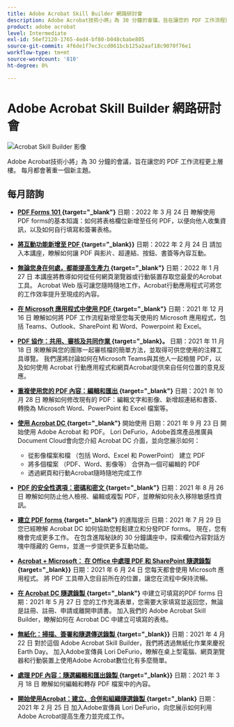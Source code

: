 ```yaml
---
title: Adobe Acrobat Skill Builder 網路研討會
description: Adobe Acrobat技術小將」為 30 分鐘的會議，旨在讓您的 PDF 工作流程更上層樓
product: adobe acrobat
level: Intermediate
exl-id: 56ef2120-1765-4ed4-bf80-b048cbabe805
source-git-commit: 4f6de1f7ec3ccd061bcb125a2aaf18c9070f76e1
workflow-type: tm+mt
source-wordcount: '810'
ht-degree: 0%

---
```


# Adobe Acrobat Skill Builder 網路研討會

![Acrobat Skill Builder 影像](../assets/sbacrobatwebinars.png)

Adobe Acrobat技術小將」為 30 分鐘的會議，旨在讓您的 PDF 工作流程更上層樓。 每月都會著重一個新主題。

## 每月諮詢

* **[PDF Forms 101 ](https://adobe-acrobat-skill-builder.joinus.adobeevents.com/) {target=&quot;_blank&quot;}**
日期：2022 年 3 月 24 日
瞭解使用PDF forms的基本知識：如何將表格欄位新增至任何 PDF，以便向他人收集資訊，以及如何自行填寫和簽署表格。

* **[將互動功能新增至 PDF ](https://adobe-acrobat-skill-builder.joinus.adobeevents.com/) {target=&quot;_blank}}**
日期：2022 年 2 月 24 日
請加入本講座，瞭解如何讓 PDF 與影片、超連結、按鈕、書簽等內容互動。

* **[無論您身在何處，都能提高生產力 ](https://adobe-acrobat-skill-builder.joinus.adobeevents.com/) {target=&quot;_blank&quot;}**
日期：2022 年 1 月 27 日
本講座將教導如何從任何網頁瀏覽器或行動裝置存取您最愛的Acrobat工具。 Acrobat Web 版可讓您隨時隨地工作，Acrobat行動應用程式可將您的工作效率提升至現成的內容。

* **[在 Microsoft 應用程式中使用 PDF ](https://adobe-acrobat-skill-builder.joinus.adobeevents.com/) {target=&quot;_blank&quot;}**
日期：2021 年 12 月 16 日
瞭解如何將 PDF 工作流程新增至您每天使用的 Microsoft 應用程式，包括 Teams、Outlook、SharePoint 和 Word、Powerpoint 和 Excel。

* **[PDF 協作：共用、審核及共同作業 ](https://adobe-acrobat-skill-builder.joinus.adobeevents.com/) {target=&quot;_blank}。**
日期：2021 年 11 月 18 日
來瞭解與您的團隊一起審核檔的簡單方法，並取得可供您使用的注釋工具導覽。 我們還將討論如何在Microsoft Teams與其他人一起檢閱 PDF，以及如何使用 Acrobat 行動應用程式和網頁Acrobat提供來自任何位置的意見反應。

* **[重複使用您的 PDF 內容：編輯和匯出 ](https://primetime.bluejeans.com/a2m/events/playback/9eb8dbdb-c6b1-40c9-b826-70a255a59139) {target=&quot;_blank&quot;}**
日期：2021 年 10 月 28 日
瞭解如何修改現有的 PDF：編輯文字和影像、新增超連結和書簽、轉換為 Microsoft Word、PowerPoint 和 Excel 檔案等。

* **[使用 Acrobat DC ](https://primetime.bluejeans.com/a2m/events/playback/98e95413-4743-4377-8649-baf8c10628d4) {target=&quot;_blank&quot;}** 開始使用
日期：2021 年 9 月 23 日
開始使用 Adobe Acrobat 和 PDF。 Lori DeFurio，Adobe首席產品推廣員
Document Cloud會向您介紹 Acrobat DC 介面，並向您展示如何：
   * 從影像檔案和檔 （包括 Word、Excel 和 PowerPoint） 建立 PDF
   * 將多個檔案 （PDF、Word、影像等） 合併為一個可編輯的 PDF
   * 透過網頁和行動Acrobat隨時隨地完成工作

* **[PDF 的安全性選項：密碼和密文 ](https://acrobat-skill-builder-pdf-security.joinus.adobeevents.com?utm_source=exl&amp;utm_campaign=exl) {target=&quot;_blank&quot;}**
日期：2021 年 8 月 26 日
瞭解如何防止他人檢視、編輯或複製 PDF，並瞭解如何永久移除敏感性資訊。

* **[建立 PDF forms ](https://acrobat-skill-builder-advanced-forms.joinus.adobeevents.com/register/registration/form) {target=&quot;_blank&quot;}** 的進階提示
日期：2021 年 7 月 29 日
您已經瞭解 Acrobat DC 如何協助您輕鬆建立和分發PDF forms。 現在，您有機會完成更多工作。 在包含進階秘訣的 30 分鐘講座中，探索欄位內容對話方塊中隱藏的 Gems，並進一步提供更多互動功能。

* **[Acrobat + Microsoft： 在 Office 中處理 PDF 和 SharePoint 隨選錄製 ](https://event.on24.com/wcc/r/3196868/BE965B6CCBF4D3F8CAA0BD9A9BE27D95) {target=&quot;_blank}}**
日期：2021 年 6 月 24 日
您每天都會使用 Microsoft 應用程式。 將 PDF 工具帶入您目前所在的位置，讓您在流程中保持流暢。

* **[在 Acrobat DC 隨選錄製 ](https://event.on24.com/eventRegistration/EventLobbyServlet?target=reg20.jsp&amp;referrer=&amp;eventid=3121725&amp;sessionid=1&amp;key=25B5B53B5D1C0C28817D573D38715E98&amp;regTag=&amp;V2=false&amp;sourcepage=register) {target=&quot;_blank&quot;}** 中建立可填寫的PDF forms
日期：2021 年 5 月 27 日
您的工作充滿表單，您需要大家填寫並返回您，無論是註冊、註冊、申請或離開申請書。 加入我們的 Adobe Acrobat Skill Builder，瞭解如何在 Acrobat DC 中建立可填寫的表格。

* **[無紙化：掃描、簽署和隨選傳送錄製 ](https://event.on24.com/wcc/r/3032072/58D1594AD332B56C87C6791CACC48EEC) {target=&quot;_blank}}**
日期：2021 年 4 月 22 日
對於這個 Adobe Acrobat Skill Builder，我們將透過無紙化作業來慶祝 Earth Day。 加入Adobe宣傳員 Lori DeFurio，瞭解在桌上型電腦、網頁瀏覽器和行動裝置上使用Adobe Acrobat數位化有多麼簡單。

* **[處理 PDF 內容：隨選編輯和匯出錄製 ](https://event.on24.com/wcc/r/3032046/B8E6566A2137FD0647CA1ECB7F9C0C7D) {target=&quot;_blank}}**
日期：2021 年 3 月 18 日
瞭解如何編輯和轉存 PDF 檔案中的內容。

* **[開始使用Acrobat：建立、合併和組織隨選錄製 ](https://event.on24.com/wcc/r/2989840/9372A25C3E59A72DB07F7A42161BC26B) {target=&quot;_blank}**
日期：2021 年 2 月 25 日
加入Adobe宣傳員 Lori DeFurio，向您展示如何利用Adobe Acrobat提高生產力並完成工作。
